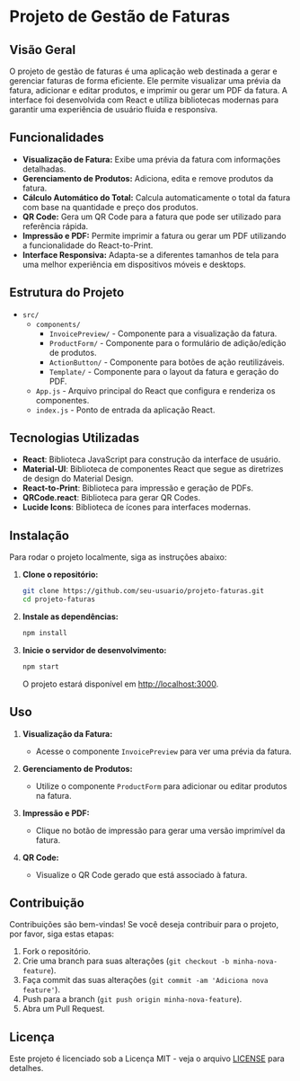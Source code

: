 
# Projeto de Gestão de Faturas

## Visão Geral

O projeto de gestão de faturas é uma aplicação web destinada a gerar e gerenciar faturas de forma eficiente. Ele permite visualizar uma prévia da fatura, adicionar e editar produtos, e imprimir ou gerar um PDF da fatura. A interface foi desenvolvida com React e utiliza bibliotecas modernas para garantir uma experiência de usuário fluida e responsiva.

## Funcionalidades

- **Visualização de Fatura:** Exibe uma prévia da fatura com informações detalhadas.
- **Gerenciamento de Produtos:** Adiciona, edita e remove produtos da fatura.
- **Cálculo Automático do Total:** Calcula automaticamente o total da fatura com base na quantidade e preço dos produtos.
- **QR Code:** Gera um QR Code para a fatura que pode ser utilizado para referência rápida.
- **Impressão e PDF:** Permite imprimir a fatura ou gerar um PDF utilizando a funcionalidade do React-to-Print.
- **Interface Responsiva:** Adapta-se a diferentes tamanhos de tela para uma melhor experiência em dispositivos móveis e desktops.

## Estrutura do Projeto

- `src/`
  - `components/`
    - `InvoicePreview/` - Componente para a visualização da fatura.
    - `ProductForm/` - Componente para o formulário de adição/edição de produtos.
    - `ActionButton/` - Componente para botões de ação reutilizáveis.
    - `Template/` - Componente para o layout da fatura e geração do PDF.
  - `App.js` - Arquivo principal do React que configura e renderiza os componentes.
  - `index.js` - Ponto de entrada da aplicação React.

## Tecnologias Utilizadas

- **React**: Biblioteca JavaScript para construção da interface de usuário.
- **Material-UI**: Biblioteca de componentes React que segue as diretrizes de design do Material Design.
- **React-to-Print**: Biblioteca para impressão e geração de PDFs.
- **QRCode.react**: Biblioteca para gerar QR Codes.
- **Lucide Icons**: Biblioteca de ícones para interfaces modernas.

## Instalação

Para rodar o projeto localmente, siga as instruções abaixo:

1. **Clone o repositório:**

   ```bash
   git clone https://github.com/seu-usuario/projeto-faturas.git
   cd projeto-faturas
   ```

2. **Instale as dependências:**

   ```bash
   npm install
   ```

3. **Inicie o servidor de desenvolvimento:**

   ```bash
   npm start
   ```

   O projeto estará disponível em [http://localhost:3000](http://localhost:3000).

## Uso

1. **Visualização da Fatura:**
   - Acesse o componente `InvoicePreview` para ver uma prévia da fatura.

2. **Gerenciamento de Produtos:**
   - Utilize o componente `ProductForm` para adicionar ou editar produtos na fatura.

3. **Impressão e PDF:**
   - Clique no botão de impressão para gerar uma versão imprimível da fatura.

4. **QR Code:**
   - Visualize o QR Code gerado que está associado à fatura.

## Contribuição

Contribuições são bem-vindas! Se você deseja contribuir para o projeto, por favor, siga estas etapas:

1. Fork o repositório.
2. Crie uma branch para suas alterações (`git checkout -b minha-nova-feature`).
3. Faça commit das suas alterações (`git commit -am 'Adiciona nova feature'`).
4. Push para a branch (`git push origin minha-nova-feature`).
5. Abra um Pull Request.

## Licença

Este projeto é licenciado sob a Licença MIT - veja o arquivo [LICENSE](LICENSE) para detalhes.
